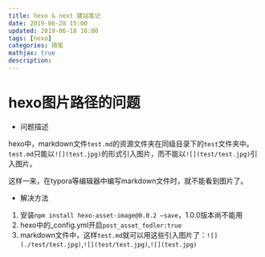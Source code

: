```yaml
---
title: hexo & next 建站笔记
date: 2019-06-28 15:00
updated: 2019-06-18 16:00
tags: [hexo]
categories: 随笔
mathjax: true
description: 
---
```


# hexo图片路径的问题

- 问题描述

hexo中，markdown文件`test.md`的资源文件夹在同级目录下的`test`文件夹中。`test.md`只能以`![](test.jpg)`的形式引入图片，而不能以`![](test/test.jpg)`引入图片。

这样一来，在typora等编辑器中编写markdown文件时，就不能看到图片了。

- 解决方法

1. 安装`npm install hexo-asset-image@0.0.2 —save`，1.0.0版本尚不能用
2. hexo中的_config.yml开启`post_asset_fodler:true`
3. markdown文件中，这样`test.md`就可以用这些引入图片了：`![](./test/test.jpg)`,`![](test/test.jpg)`,`![](test.jpg)`

